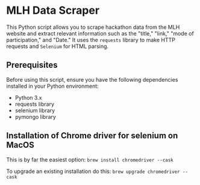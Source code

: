 # MLH Data Scraper

This Python script allows you to scrape hackathon data from the MLH website and extract relevant information such as the "title," "link," "mode of participation," and "Date." It uses the `requests` library to make HTTP requests and `Selenium` for HTML parsing.

## Prerequisites

Before using this script, ensure you have the following dependencies installed in your Python environment:

- Python 3.x
- requests library
- selenium library
- pymongo library

## Installation of Chrome driver for selenium on MacOS
This is by far the easiest option:
`brew install chromedriver --cask`

To upgrade an existing installation do this:
`brew upgrade chromedriver --cask`
